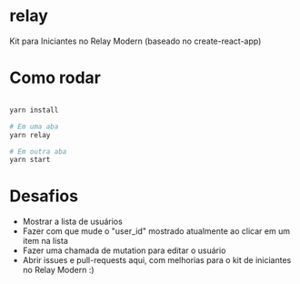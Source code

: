 # relay
Kit para Iniciantes no Relay Modern (baseado no create-react-app)


# Como rodar
```sh

yarn install

# Em uma aba
yarn relay

# Em outra aba
yarn start

```

# Desafios
- Mostrar a lista de usuários
- Fazer com que mude o "user_id" mostrado atualmente ao clicar em um item na lista
- Fazer uma chamada de mutation para editar o usuário
- Abrir issues e pull-requests aqui, com melhorias para o kit de iniciantes no Relay Modern :)